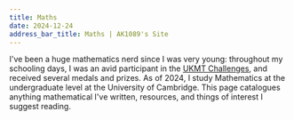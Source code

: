 ```yaml
---
title: Maths
date: 2024-12-24
address_bar_title: Maths | AK1089's Site
---
```


I've been a huge mathematics nerd since I was very young: throughout my schooling days, I was an avid participant in the [UKMT Challenges](https://ukmt.org.uk/), and received several medals and prizes. As of 2024, I study Mathematics at the undergraduate level at the University of Cambridge. This page catalogues anything mathematical I've written, resources, and things of interest I suggest reading.